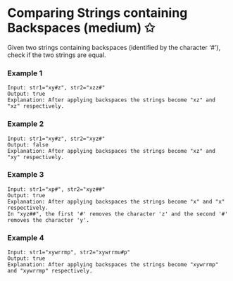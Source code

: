 # Comparing Strings containing Backspaces (medium) ✩

Given two strings containing backspaces (identified by the character ‘#’), check if the two strings are equal.



### Example 1
```
Input: str1="xy#z", str2="xzz#"
Output: true
Explanation: After applying backspaces the strings become "xz" and "xz" respectively.
```

### Example 2
```
Input: str1="xy#z", str2="xyz#"
Output: false
Explanation: After applying backspaces the strings become "xz" and "xy" respectively.
```

### Example 3
```
Input: str1="xp#", str2="xyz##"
Output: true
Explanation: After applying backspaces the strings become "x" and "x" respectively.
In "xyz##", the first '#' removes the character 'z' and the second '#' removes the character 'y'.
```

### Example 4
```
Input: str1="xywrrmp", str2="xywrrmu#p"
Output: true
Explanation: After applying backspaces the strings become "xywrrmp" and "xywrrmp" respectively.
```